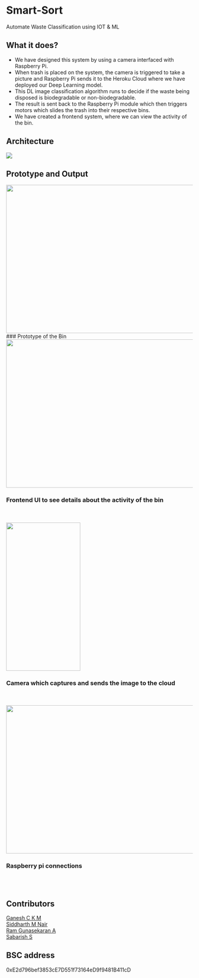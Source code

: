 # Smart-Sort
Automate Waste Classification using IOT & ML

## What it does?
<ul>
<li>We have designed this system by using a camera interfaced with Raspberry Pi.</li>
<li>When trash is placed on the system, the camera is triggered to take a picture and Raspberry Pi sends it to the Heroku Cloud where we have deployed our Deep Learning model.</li>
<li>This DL image classification algorithm runs to decide if the waste being disposed is biodegradable or non-biodegradable.</li>
<li>The result is sent back to the Raspberry Pi module which then triggers motors which slides the trash into their respective bins.</li>
<li>We have created a frontend system, where we can view the activity of the bin. </li>
</ul>

## Architecture

<img src="https://i.ibb.co/GdjLvXg/Screenshot-2021-04-11-192839.jpg" class="center">

## Prototype and Output

<img src="https://challengepost-s3-challengepost.netdna-ssl.com/photos/production/software_photos/001/477/088/datas/original.jpg" height="400" width="600">
### Prototype of the Bin

<br>
<img src="https://challengepost-s3-challengepost.netdna-ssl.com/photos/production/software_photos/001/477/097/datas/original.png" height="400" width="600">

### Frontend UI to see details about the activity of the bin

<br><br>
<img src="https://challengepost-s3-challengepost.netdna-ssl.com/photos/production/software_photos/001/477/248/datas/original.jpeg" height="400" width="200">
### Camera which captures and sends the image to the cloud

<br><br>
<img src="https://challengepost-s3-challengepost.netdna-ssl.com/photos/production/software_photos/001/477/245/datas/original.jpeg" height="400" width="600">

### Raspberry pi connections
<br><br>

## Contributors

<a href="https://github.com/ckmganesh">Ganesh C K M</a><br>
<a href="https://github.com/siddharth1010">Siddharth M Nair</a><br>
<a href="https://github.com/ramcalm">Ram Gunasekaran A</a><br>
<a href="https://github.com/ssabarish2000">Sabarish S</a><br>

## BSC address

0xE2d796bef3853cE7D551f73164eD9f9481B411cD
